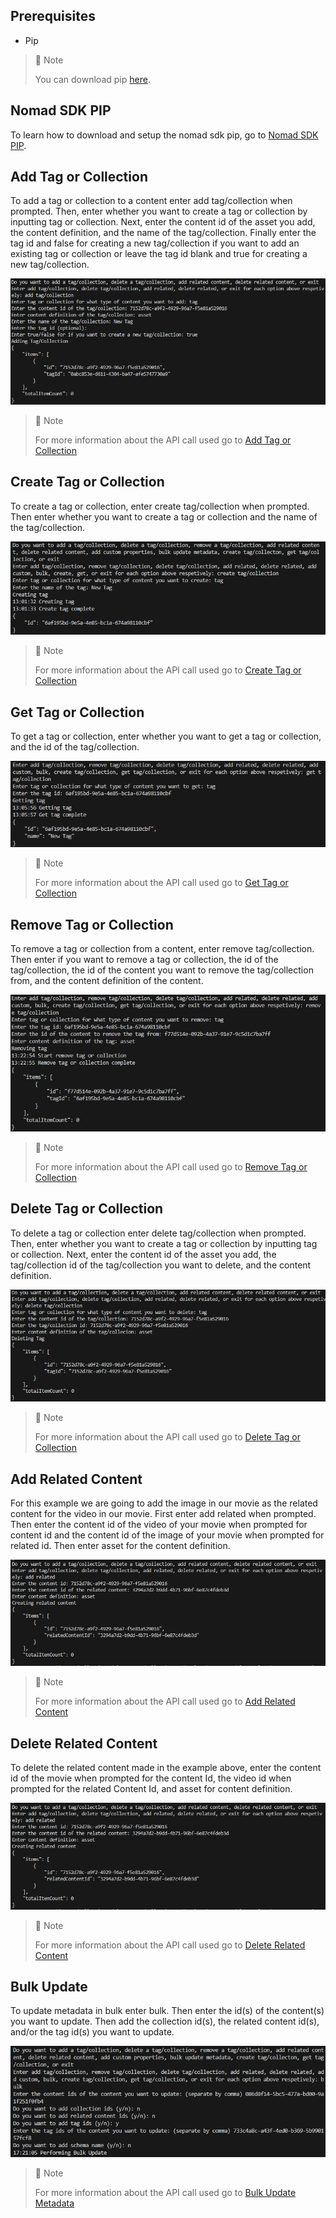 ## Prerequisites

- Pip

> 📘 Note
> 
> You can download pip [here](https://pip.pypa.io/en/stable/installation/).

## Nomad SDK PIP

To learn how to download and setup the nomad sdk pip, go to [Nomad SDK PIP](https://github.com/Nomad-Media/nomad-sdk/tree/main/nomad-sdk-pip).

## Add Tag or Collection

To add a tag or collection to a content enter add tag/collection when prompted. Then, enter whether you want to create a tag or collection by inputting tag or collection. Next, enter the content id of the asset you add, the content definition, and the name of the tag/collection. Finally enter the tag id and false for creating a new tag/collection if you want to add an existing tag or collection or leave the tag id blank and true for creating a new tag/collection.

![](images/add-tag-or-collection.png)

> 📘 Note
> 
> For more information about the API call used go to [Add Tag or Collection](https://developer.nomad-cms.com/docs/add-tag-or-collection)

## Create Tag or Collection

To create a tag or collection, enter create tag/collection when prompted. Then enter whether you want to create a tag or collection and the name of the tag/collection.

![](images/create-tag-or-collection.png)

> 📘 Note
> 
> For more information about the API call used go to [Create Tag or Collection](https://developer.nomad-cms.com/docs/create-tag-or-collection)

## Get Tag or Collection

To get a tag or collection, enter whether you want to get a tag or collection, and the id of the tag/collection.

![](images/get-tag-or-collection.png)

> 📘 Note
> 
> For more information about the API call used go to [Get Tag or Collection](https://developer.nomad-cms.com/docs/get-tag-or-collection)

## Remove Tag or Collection

To remove a tag or collection from a content, enter remove tag/collection. Then enter if you want to remove a tag or collection, the id of the tag/collection, the id of the content you want to remove the tag/collection from, and the content definition of the content.

![](images/remove-tag-or-collection.png)

> 📘 Note
> 
> For more information about the API call used go to [Remove Tag or Collection](https://developer.nomad-cms.com/docs/remove-tag-or-collection)

## Delete Tag or Collection

To delete a tag or collection enter delete tag/collection when prompted. Then, enter whether you want to create a tag or collection by inputting tag or collection. Next, enter the content id of the asset you add, the tag/collection id of the tag/collection you want to delete, and  the content definition.

![](images/delete-tag-or-collection.png)

> 📘 Note
> 
> For more information about the API call used go to [Delete Tag or Collection](https://developer.nomad-cms.com/docs/delete-tag-or-collection)

## Add Related Content

For this example we are going to add the image in our movie as the related content for the video in our movie. First enter add related when prompted. Then enter the content id of the video of your movie when prompted for content id and the content id of the image of your movie when prompted for related id. Then enter asset for the content definition.

![](images/add-related-content.png)

> 📘 Note
> 
> For more information about the API call used go to [Add Related Content](https://developer.nomad-cms.com/docs/add-related-content)

## Delete Related Content

To delete the related content made in the example above, enter the content id of the movie when prompted for the content Id, the video id when prompted for the related Content Id, and asset for content definition.

![](images/delete-related-content.png)

> 📘 Note
> 
> For more information about the API call used go to [Delete Related Content](https://developer.nomad-cms.com/docs/delete-related-content)

## Bulk Update

To update metadata in bulk enter bulk. Then enter the id(s) of the content(s) you want to update. Then add the collection id(s), the related content id(s), and/or the tag id(s) you want to update.

![](images/bulk-update.png)

> 📘 Note
> 
> For more information about the API call used go to [Bulk Update Metadata](https://developer.nomad-cms.com/docs/bulk-update-metadata)